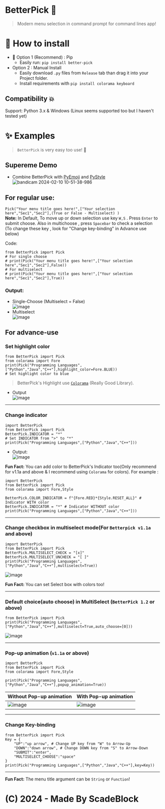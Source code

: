 # BetterPick 💬
> Modern menu selection in command prompt for command lines app! 
# 👋 How to install
+ 🧡 Option 1 (Recommend) : Pip
    - Easily run: `pip install better-pick`
+ Option 2 : Manual Install
    - Easily download `.py` files from `Release` tab than drag it into your Project folder.
    - Install requirements with `pip install colorama keyboard`
## Compatibility 💥
Support: Python 3.x & Windows (Linux seems supported too but I haven't tested yet)
# ✨ Examples
> `BetterPick` is very easy too use! 🍖
## Supereme Demo
+ Combine BetterPick with [PyEmoji](https://pypi.org/project/emoji/) and [PyStyle](https://pypi.org/project/pystyle)  
![bandicam 2024-02-10 10-51-38-986](https://github.com/ScadeBlock/BetterPick/assets/89845150/7117cafb-56c8-48d9-adf6-8a73bbf94fa6)

## For regular use:  
`Pick("Your menu title goes here!",["Your selection here","Sec1","Sec2"],(True or False - Multiselect) )`  
**Note:** In Default, To move up or down selection use key `W,S` . Press `Enter` to submit choose. Also in multichoose , press `Spacebar` to check a selection (To change these key , look for "Change key-binding" in Advance use below)

Code: 
```
from BetterPick import Pick
# For single choose
# print(Pick("Your menu title goes here!",["Your selection here","Sec1","Sec2"],False))
# For multiselect
# print(Pick("Your menu title goes here!",["Your selection here","Sec1","Sec2"],True))
```

### Output:
+ Single-Choose (Multiselect = False)  
![image](https://github.com/ScadeBlock/BetterPick/assets/89845150/425d53bf-068d-4e6d-9e5e-ec1f3bdfc4d9)
+ Multiselect  
![image](https://github.com/ScadeBlock/BetterPick/assets/89845150/65d3e606-9a51-4ed8-a30a-1da9fca317a9)

## For advance-use
### Set highlight color  
```
from BetterPick import Pick
from colorama import Fore
print(Pick("Programming Languages",["Python","Java","C++"],highlight_color=Fore.BLUE))
# Set highlight color to blue
```
> BetterPick's Highlight use [`Colorama`](https://pypi.org/project/colorama/) (Really Good Library).
+ Output  
![image](https://github.com/ScadeBlock/BetterPick/assets/89845150/b4149c05-621b-433b-bbdf-8b01bd98790f)
------
### Change indicator
```
import BetterPick
from BetterPick import Pick
BetterPick.INDICATOR = "*"
# Set INDICATOR from ">" to "*"
print(Pick("Programming Languages",["Python","Java","C++"]))
```
+ Output:  
![image](https://github.com/ScadeBlock/BetterPick/assets/89845150/bc39b17d-6672-4861-b151-d57c7b38155f)

**Fun Fact:** You can add color to BetterPick's Indicator too(Only recommend for v1.1a and above & I recommend using `Colorama` for colors). For example :  
```
import BetterPick
from BetterPick import Pick
from colorama import Fore,Style

BetterPick.COLOR_INDICATOR = f"{Fore.RED}*{Style.RESET_ALL}" # Indicator WITH color
BetterPick.INDICATOR = "*" # Indicator WITHOUT color
print(Pick("Programming Languages",["Python","Java","C++"]))
```
---
### Change checkbox in multiselect mode(For `Betterpick v1.1a` and above)
```
import BetterPick
from BetterPick import Pick
BetterPick.MULTISELECT_CHECK = "[x]"
BetterPick.MULTISELECT_UNCHECK = "[ ]"
print(Pick("Programming Languages",["Python","Java","C++"],multiselect=True))
```
![image](https://github.com/ScadeBlock/BetterPick/assets/89845150/a0b67b28-2d71-4407-a610-923365a59100)

**Fun Fact:** You can set Select box with colors too!

---
### Default choice(auto choose) in MultiSelect (`BetterPick 1.2` or above)
```
from BetterPick import Pick
print(Pick("Programming Languages",["Python","Java","C++"],multiselect=True,auto_choose=[0]))
```
![image](https://github.com/ScadeBlock/BetterPick/assets/89845150/0ad02b6a-44a4-4de9-ac43-7a7f99ae30b3)


---
### Pop-up animation (`v1.1a` or above)

```
import BetterPick
from BetterPick import Pick
from colorama import Fore,Style

print(Pick("Programming Languages",["Python","Java","C++"],popup_animation=True))
```

| Without Pop-up animation   | With Pop-up animation |
|----------------------------|-----------------------|
|![image](https://github.com/ScadeBlock/BetterPick/assets/89845150/aff129cf-0bcd-4ecb-8402-976eb6a1b4b0)|![image](https://github.com/ScadeBlock/BetterPick/assets/89845150/536d55a6-f3cf-468a-9b9c-6927fa24aae2)|

---
### Change Key-binding  
```
from BetterPick import Pick
Key = {
    "UP":"up arrow", # Change UP key from "W" to Arrow-Up
    "DOWN":"down arrow", # Change DOWN key from "S" to Arrow-Down
    "SUBMIT":"enter",
    "MULTISELECT_CHOOSE":"space"
} 
print(Pick("Programming Languages",["Python","Java","C++"],key=Key))
```
--- 
**Fun Fact:** The menu title argument can be `String` or `Function`!

# (C) 2024 - Made By ScadeBlock

